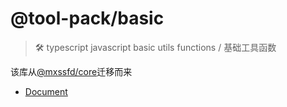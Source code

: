# @tool-pack/basic

> 🛠 typescript javascript basic utils functions / 基础工具函数

该库从[@mxssfd/core](https://github.com/mengxinssfd/ts-utils/tree/981d9d/packages/core)迁移而来

- [Document](https://js-tool-pack.github.io/basic/)
